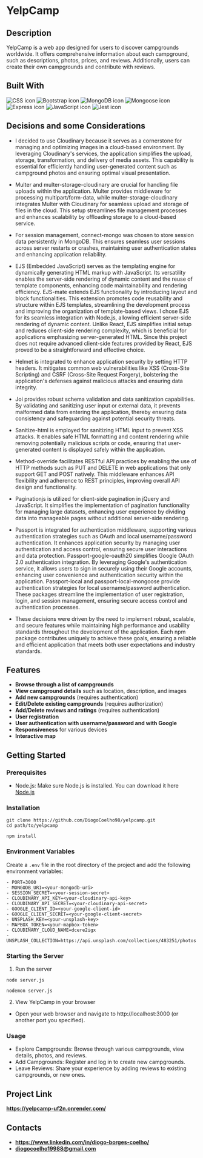 # YelpCamp

## Description
YelpCamp is a web app designed for users to discover campgrounds worldwide. It offers comprehensive information about each campground, such as descriptions, photos, prices, and reviews. Additionally, users can create their own campgrounds and contribute with reviews.

## Built With 
 <img src="https://img.shields.io/badge/CSS-1572B6?style=for-the-badge&logo=css3&logoColor=white" alt="CSS icon" />
 <img src="https://img.shields.io/badge/Bootstrap-563D7C?style=for-the-badge&logo=bootstrap&logoColor=white" alt="Bootstrap icon" />
 <img src="https://img.shields.io/badge/MongoDB-4EA94B?style=for-the-badge&logo=mongodb&logoColor=white" alt="MongoDB icon" />
 <img src="https://img.shields.io/badge/Mongoose-880000?style=for-the-badge&logo=mongoose&logoColor=white" alt="Mongoose icon" />
 <img src="https://img.shields.io/badge/Express-000000?style=for-the-badge&logo=express&logoColor=white" alt="Express icon" />
 <img src="https://img.shields.io/badge/JavaScript-F7DF1E?style=for-the-badge&logo=javascript&logoColor=black" alt="JavaScript icon" />
 <img src="https://img.shields.io/badge/Jest-C21325?style=for-the-badge&logo=jest&logoColor=white" alt="Jest icon" />

## Decisions and some Considerations
- I decided to use Cloudinary because it serves as a cornerstone for managing and optimizing images in a cloud-based environment. By leveraging Cloudinary's services, the application simplifies the upload, storage, transformation, and delivery of media assets. This capability is essential for efficiently handling user-generated content such as campground photos and ensuring optimal visual presentation.
  
- Multer and multer-storage-cloudinary are crucial for handling file uploads within the application. Multer provides middleware for processing multipart/form-data, while multer-storage-cloudinary integrates Multer with Cloudinary for seamless upload and storage of files in the cloud. This setup streamlines file management processes and enhances scalability by offloading storage to a cloud-based service.

- For session management, connect-mongo was chosen to store session data persistently in MongoDB. This ensures seamless user sessions across server restarts or crashes, maintaining user authentication states and enhancing application reliability.

- EJS (Embedded JavaScript) serves as the templating engine for dynamically generating HTML markup with JavaScript. Its versatility enables the server-side rendering of dynamic content and the reuse of template components, enhancing code maintainability and rendering efficiency. EJS-mate extends EJS functionality by introducing layout and block functionalities. This extension promotes code reusability and structure within EJS templates, streamlining the development process and improving the organization of template-based views. I chose EJS for its seamless integration with Node.js, allowing efficient server-side rendering of dynamic content. Unlike React, EJS simplifies initial setup and reduces client-side rendering complexity, which is beneficial for applications emphasizing server-generated HTML. Since this project does not require advanced client-side features provided by React, EJS proved to be a straightforward and effective choice.

- Helmet is integrated to enhance application security by setting HTTP headers. It mitigates common web vulnerabilities like XSS (Cross-Site Scripting) and CSRF (Cross-Site Request Forgery), bolstering the application's defenses against malicious attacks and ensuring data integrity.

- Joi provides robust schema validation and data sanitization capabilities. By validating and sanitizing user input or external data, it prevents malformed data from entering the application, thereby ensuring data consistency and safeguarding against potential security threats.

- Sanitize-html is employed for sanitizing HTML input to prevent XSS attacks. It enables safe HTML formatting and content rendering while removing potentially malicious scripts or code, ensuring that user-generated content is displayed safely within the application.

- Method-override facilitates RESTful API practices by enabling the use of HTTP methods such as PUT and DELETE in web applications that only support GET and POST natively. This middleware enhances API flexibility and adherence to REST principles, improving overall API design and functionality.

- Paginationjs is utilized for client-side pagination in jQuery and JavaScript. It simplifies the implementation of pagination functionality for managing large datasets, enhancing user experience by dividing data into manageable pages without additional server-side rendering.

- Passport is integrated for authentication middleware, supporting various authentication strategies such as OAuth and local username/password authentication. It enhances application security by managing user authentication and access control, ensuring secure user interactions and data protection. Passport-google-oauth20 simplifies Google OAuth 2.0 authentication integration. By leveraging Google's authentication service, it allows users to sign in securely using their Google accounts, enhancing user convenience and authentication security within the application. Passport-local and passport-local-mongoose provide authentication strategies for local username/password authentication. These packages streamline the implementation of user registration, login, and session management, ensuring secure access control and authentication processes.

- These decisions were driven by the need to implement robust, scalable, and secure features while maintaining high performance and usability standards throughout the development of the application. Each npm package contributes uniquely to achieve these goals, ensuring a reliable and efficient application that meets both user expectations and industry standards.

## Features
- **Browse through a list of campgrounds**
- **View campground details** such as location, description, and images
- **Add new campgrounds** (requires authentication)
- **Edit/Delete existing campgrounds** (requires authorization)
- **Add/Delete reviews and ratings** (requires authentication)
- **User registration**
- **User authentication with username/password and with Google**
- **Responsiveness** for various devices
- **Interactive map**

## Getting Started
### Prerequisites
- Node.js: Make sure Node.js is installed. You can download it here [Node.js](https://nodejs.org/en)
### Installation
```
git clone https://github.com/DiogoCoelho98/yelpcamp.git
cd path/to/yelpcamp
```
```
npm install
```
### Environment Variables
Create a `.env` file in the root directory of the project and add the following environment variables:
```
- PORT=3000
- MONGODB_URI=<your-mongodb-uri>
- SESSION_SECRET=<your-session-secret>
- CLOUDINARY_API_KEY=<your-cloudinary-api-key>
- CLOUDINARY_API_SECRET=<your-cloudinary-api-secret>
- GOOGLE_CLIENT_ID=<your-google-client-id>
- GOOGLE_CLIENT_SECRET=<your-google-client-secret>
- UNSPLASH_KEY=<your-unsplash-key>
- MAPBOX_TOKEN=<your-mapbox-token>
- CLOUDINARY_CLOUD_NAME=dcere2igx
- UNSPLASH_COLLECTION=https://api.unsplash.com/collections/483251/photos
```
### Starting the Server
1. Run the server
```
node server.js
```
```
nodemon server.js
```
2. View YelpCamp in your browser
- Open your web browser and navigate to http://localhost:3000 (or another port you specified).
### Usage
- Explore Campgrounds: Browse through various campgrounds, view details, photos, and reviews.
- Add Campgrounds: Register and log in to create new campgrounds.
- Leave Reviews: Share your experience by adding reviews to existing campgrounds, or new ones.

## Project Link
**https://yelpcamp-uf2n.onrender.com/**

## Contacts
- **https://www.linkedin.com/in/diogo-borges-coelho/**
- **diogocoelho19988@gmail.com**



